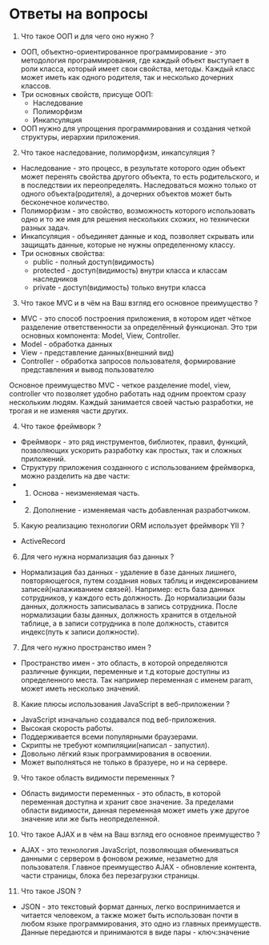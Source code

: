 # Ответы на вопросы
1) Что такое ООП и для чего оно нужно ? 
 * ООП, объектно-ориентированное программирование - это методология программирования, где каждый объект выступает в роли класса, который имеет свои свойства, методы. Каждый класс может иметь как одного родителя, так и несколько дочерних классов.
  * Три основных свойств, присуще ООП:
    * Наследование
    * Полиморфизм
    * Инкапсуляция
  * ООП нужно для упрощения программирования и создания четкой структуры, иерархии приложения.

2) Что такое наследование, полиморфизм, инкапсуляция ?
 * Наследование - это процесс, в результате которого один объект может перенять свойства другого объекта, то есть родительского, и в последствии их переопределять. Наследоваться можно только от одного объекта(родителя), а дочерних объектов может быть бесконечное количество.
 * Полиморфизм - это свойство, возможность которого использовать одно и то же имя для решения нескольких схожих, но технически разных задач.
 * Инкапсуляция - объединяет данные и код, позволяет скрывать или защищать данные, которые не нужны определенному классу. 
  * Три основных свойства: 
    * public - полный доступ(видимость)
    * protected - доступ(видимость) внутри класса и классам наследников
    * private - доступ(видимость) только внутри класса

3) Что такое MVC и в чём на Ваш взгляд его основное преимущество ?
 * MVC - это способ построения приложения, в котором идет чёткое разделение ответственности за определённый функционал. Это три основных компонента: Model, View, Controller. 
  * Model - обработка данных
  * View - представление данных(внешний вид)
  * Controller - обработка запросов пользователя, формирование представления и вывод пользователю
 
 Основное преимущество MVC - четкое разделение model, view, controller что позволяет удобно работать над одним проектом сразу нескольким людям. Каждый занимается своей частью разработки, не трогая и не изменяя части других. 

4) Что такое фреймворк ?
 * Фреймворк - это ряд инструментов, библиотек, правил, функций, позволяющих ускорить разработку как простых, так и сложных приложений. 
 * Структуру приложения созданного с использованием фреймворка, можно разделить на две части: 
  * 1. Основа - неизменяемая часть. 
  * 2. Дополнение - изменяемая часть добавленная разработчиком.

5) Какую реализацию технологии ORM использует фреймворк YII ?
 * ActiveRecord

6) Для чего нужна нормализация баз данных ? 
 * Нормализация баз данных - удаление в базе данных лишнего, повторяющегося, путем создания новых таблиц и индексированием записей(налаживанием связей). Например: есть база данных сотрудников, у каждого есть должность. До нормализации базы данных, должность записывалась в запись сотрудника. После нормализации базы данных, должность хранится в отдельной таблице, а в записи сотрудника в поле должность, ставится индекс(путь к записи должности).

7) Для чего нужно пространство имен ? 
 * Пространство имен - это область, в которой определяются различные функции, переменные и т.д которые доступны из определенного места. Так например переменная с именем param, может иметь несколько значений.

8) Какие плюсы использования JavaScript в веб-приложении ?
 * JavaScript изначально создавался под веб-приложения. 
 * Высокая скорость работы.
 * Поддерживается всеми популярными браузерами.
 * Скрипты не требуют компиляции(написал - запустил).
 * Довольно лёгкий язык программирования в освоении.
 * Может выполняться не только в бразуере, но и на сервере.

9) Что такое область видимости переменных ? 
 * Область видимости переменных - это область, в которой переменная доступна и хранит свое значение. За пределами области видимости, данная переменная может иметь уже другое значение или же быть неопределенной.

10) Что такое AJAX и в чём на Ваш взгляд его основное преимущество ? 
 * AJAX - это технология JavaScript, позволяющая обмениваться данными с сервером в фоновом режиме, незаметно для пользователя. Главное преимущество AJAX - обновление контента, части страницы, блока без перезагрузки страницы.

11) Что такое JSON ? 
 * JSON - это текстовый формат данных, легко воспринимается и читается человеком, а также может быть использован почти в любом языке программирования, это одно из главных преимуществ. Данные передаются и принимаются в виде пары - ключ:значение

